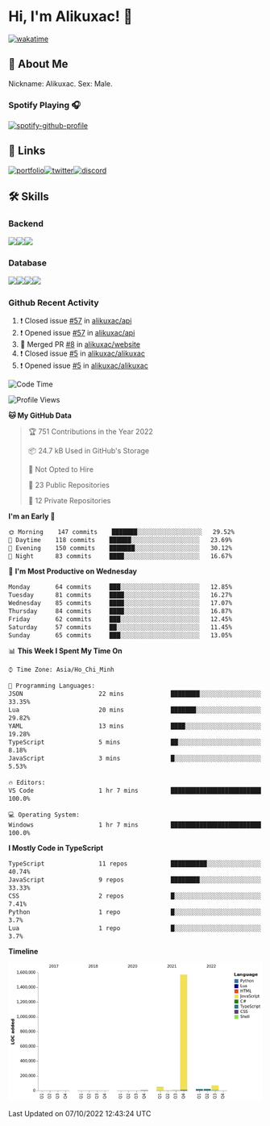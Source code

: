 # Hi, I'm Alikuxac! 👋
[![wakatime](https://wakatime.com/badge/user/f351a39f-05c3-4440-84c7-6444ba23d95e.svg)](https://wakatime.com/@alikuxac)
## 🚀 About Me
Nickname: Alikuxac.
Sex: Male.

### Spotify Playing 🎧
[![spotify-github-profile](https://spotify-github-profile.vercel.app/api/view?uid=1ug46od67cxvdqjx4zr7l33i4&cover_image=true&theme=natemoo-re&bar_color=53b14f&bar_color_cover=false)](https://open.spotify.com/user/1ug46od67cxvdqjx4zr7l33i4)

## 🔗 Links
[![portfolio][portfolio-badge]][website-link][![twitter][twitter-badge]][twitter-link][![discord][discord-badge]][discord-link]

## 🛠 Skills
<!---### Frontend--->

### Backend
[![](https://img.shields.io/badge/C%23-239120?style=for-the-badge&logo=c-sharp&logoColor=white)]()[![](https://img.shields.io/badge/JavaScript-F7DF1E?style=for-the-badge&logo=javascript&logoColor=black)]()[![](https://img.shields.io/badge/TypeScript-007ACC?style=for-the-badge&logo=typescript&logoColor=white)]()
### Database
[![](https://img.shields.io/badge/MySQL-00000F?style=for-the-badge&logo=mysql&logoColor=white)]()[![](https://img.shields.io/badge/MongoDB-4EA94B?style=for-the-badge&logo=mongodb&logoColor=white)]()[![](https://img.shields.io/badge/PostgreSQL-316192?style=for-the-badge&logo=postgresql&logoColor=white)]()[![](https://img.shields.io/badge/Redis-D82C20?style=for-the-badge&logo=RedislogoColor=white)]()
<!---### Tools--->

<!---### Framework--->

### Github Recent Activity
<!--START_SECTION:activity-->
1. ❗️ Closed issue [#57](https://github.com/alikuxac/api/issues/57) in [alikuxac/api](https://github.com/alikuxac/api)
2. ❗️ Opened issue [#57](https://github.com/alikuxac/api/issues/57) in [alikuxac/api](https://github.com/alikuxac/api)
3. 🎉 Merged PR [#8](https://github.com/alikuxac/website/pull/8) in [alikuxac/website](https://github.com/alikuxac/website)
4. ❗️ Closed issue [#5](https://github.com/alikuxac/alikuxac/issues/5) in [alikuxac/alikuxac](https://github.com/alikuxac/alikuxac)
5. ❗️ Opened issue [#5](https://github.com/alikuxac/alikuxac/issues/5) in [alikuxac/alikuxac](https://github.com/alikuxac/alikuxac)
<!--END_SECTION:activity-->

<!--START_SECTION:waka-->
![Code Time](http://img.shields.io/badge/Code%20Time-3%2C842%20hrs%2055%20mins-blue)

![Profile Views](http://img.shields.io/badge/Profile%20Views-0-blue)

**🐱 My GitHub Data** 

> 🏆 751 Contributions in the Year 2022
 > 
> 📦 24.7 kB Used in GitHub's Storage 
 > 
> 🚫 Not Opted to Hire
 > 
> 📜 23 Public Repositories 
 > 
> 🔑 12 Private Repositories  
 > 
**I'm an Early 🐤** 

```text
🌞 Morning    147 commits    ███████░░░░░░░░░░░░░░░░░░   29.52% 
🌆 Daytime    118 commits    ██████░░░░░░░░░░░░░░░░░░░   23.69% 
🌃 Evening    150 commits    ███████░░░░░░░░░░░░░░░░░░   30.12% 
🌙 Night      83 commits     ████░░░░░░░░░░░░░░░░░░░░░   16.67%

```
📅 **I'm Most Productive on Wednesday** 

```text
Monday       64 commits     ███░░░░░░░░░░░░░░░░░░░░░░   12.85% 
Tuesday      81 commits     ████░░░░░░░░░░░░░░░░░░░░░   16.27% 
Wednesday    85 commits     ████░░░░░░░░░░░░░░░░░░░░░   17.07% 
Thursday     84 commits     ████░░░░░░░░░░░░░░░░░░░░░   16.87% 
Friday       62 commits     ███░░░░░░░░░░░░░░░░░░░░░░   12.45% 
Saturday     57 commits     ██░░░░░░░░░░░░░░░░░░░░░░░   11.45% 
Sunday       65 commits     ███░░░░░░░░░░░░░░░░░░░░░░   13.05%

```


📊 **This Week I Spent My Time On** 

```text
⌚︎ Time Zone: Asia/Ho_Chi_Minh

💬 Programming Languages: 
JSON                     22 mins             ████████░░░░░░░░░░░░░░░░░   33.35% 
Lua                      20 mins             ███████░░░░░░░░░░░░░░░░░░   29.82% 
YAML                     13 mins             ████░░░░░░░░░░░░░░░░░░░░░   19.28% 
TypeScript               5 mins              ██░░░░░░░░░░░░░░░░░░░░░░░   8.18% 
JavaScript               3 mins              █░░░░░░░░░░░░░░░░░░░░░░░░   5.53%

🔥 Editors: 
VS Code                  1 hr 7 mins         █████████████████████████   100.0%

💻 Operating System: 
Windows                  1 hr 7 mins         █████████████████████████   100.0%

```

**I Mostly Code in TypeScript** 

```text
TypeScript               11 repos            ██████████░░░░░░░░░░░░░░░   40.74% 
JavaScript               9 repos             ████████░░░░░░░░░░░░░░░░░   33.33% 
CSS                      2 repos             █░░░░░░░░░░░░░░░░░░░░░░░░   7.41% 
Python                   1 repo              █░░░░░░░░░░░░░░░░░░░░░░░░   3.7% 
Lua                      1 repo              █░░░░░░░░░░░░░░░░░░░░░░░░   3.7%

```


**Timeline**

![Chart not found](https://raw.githubusercontent.com/alikuxac/alikuxac/master/charts/bar_graph.png) 


 Last Updated on 07/10/2022 12:43:24 UTC
<!--END_SECTION:waka-->

<!--- Link definition --->
[website-link]: https://alikuxac.xyz/
[twitter-link]: https://twitter.com/alikuxac
[discord-link]: https://discord.gg/8yfv46W
[kofi-link]: https://ko-fi.com/alikuxac
[Facebook]: https://www.facebook.com/anikuxac

[Instagram]: https://www.instagram.com/alikuxac/

<!--- Badgee Imag --->
[portfolio-badge]: https://img.shields.io/badge/my_portfolio-000?style=for-the-badge&logo=ko-fi&logoColor=white
[twitter-badge]: https://img.shields.io/badge/twitter-1DA1F2?style=for-the-badge&logo=twitter&logoColor=white
[discord-badge]: https://img.shields.io/badge/Discord-7289DA?style=for-the-badge&logo=discord&logoColor=white
